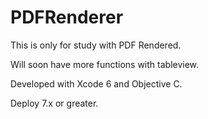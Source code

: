 PDFRenderer
===========

This is only for study with PDF Rendered. 

Will soon have more functions with tableview.

Developed with Xcode 6 and Objective C.

Deploy 7.x or greater.

